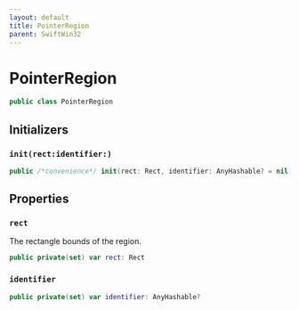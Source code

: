 ```yaml
---
layout: default
title: PointerRegion
parent: SwiftWin32
---
```

# PointerRegion

``` swift
public class PointerRegion 
```

## Initializers

### `init(rect:identifier:)`

``` swift
public /*convenience*/ init(rect: Rect, identifier: AnyHashable? = nil) 
```

## Properties

### `rect`

The rectangle bounds of the region.

``` swift
public private(set) var rect: Rect
```

### `identifier`

``` swift
public private(set) var identifier: AnyHashable?
```
